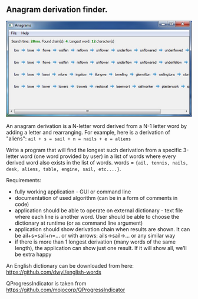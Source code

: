 ﻿## Anagram derivation finder.

<p align="center">
  <a href=".github/demo.jpg"><img src=".github/demo.jpg?raw=true" alt="Demo Screenshot"/></a>
</p>

An anagram derivation is a N-letter word derived from a N-1 letter word by adding a letter and
rearranging. For example, here is a derivation of "aliens": `ail + s = sail + n = nails + e = aliens`

Write a program that will find the longest such derivation from a specific 3-letter word (one word
provided by user) in a list of words where every derived word also exists in the list of words.
words = `{ail, tennis, nails, desk, aliens, table, engine, sail, etc....}`.

Requirements:
  - fully working application - GUI or command line
  - documentation of used algorithm (can be in a form of comments in code)
  - application should be able to operate on external dictionary - text file where each line is
    another word. User should be able to choose the dictionary at runtime (or as command
    line argument)
  - application should show derivation chain when results are shown. It can be
    ail+s=sail+n=... or with arrows: ails->sail->... or any similar way
  - if there is more than 1 longest derivation (many words of the same length), the
    application can show just one result. If it will show all, we’ll be extra happy

An English dictionary can be downloaded from here: https://github.com/dwyl/english-words

QProgressIndicator is taken from https://github.com/mojocorp/QProgressIndicator